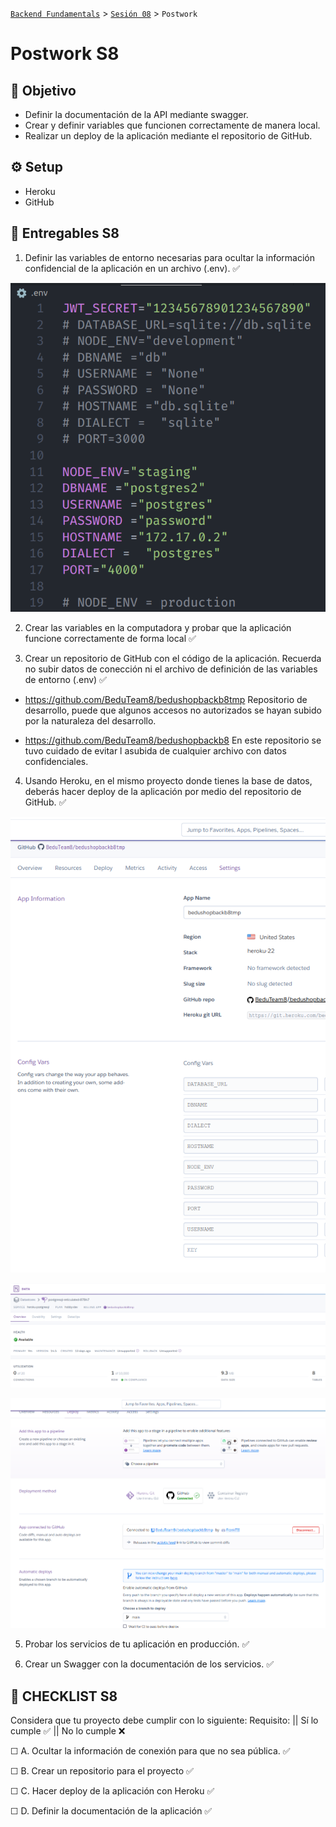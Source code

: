 [`Backend Fundamentals`](../../README.md) > [`Sesión 08`](../README.md) > `Postwork`

# Postwork S8

## 🎯 Objetivo

- Definir la documentación de la API mediante swagger.
- Crear y definir variables que funcionen correctamente de manera local.
- Realizar un deploy de la aplicación mediante el repositorio de GitHub.


## ⚙️ Setup

- Heroku
- GitHub

## 📑 Entregables S8

1. Definir las variables de entorno necesarias para ocultar la información confidencial de la aplicación en un archivo (.env).   ✅

![Archivo .env](./images/env_Variables.png)

2. Crear las variables en la computadora y probar que la aplicación funcione correctamente de forma local  ✅

3. Crear un repositorio de GitHub con el código de la aplicación. Recuerda no subir datos de conección ni el archivo de definición de las variables de entorno (.env)  ✅ 

- https://github.com/BeduTeam8/bedushopbackb8tmp Repositorio de desarrollo, puede que algunos accesos no autorizados se hayan subido por la naturaleza del desarrollo.

- https://github.com/BeduTeam8/bedushopbackb8 En este repositorio se tuvo cuidado de evitar l asubida de cualquier archivo con datos confidenciales.

4. Usando Heroku, en el mismo proyecto donde tienes la base de datos, deberás hacer deploy de la aplicación por medio del repositorio de GitHub.  ✅ 

![Variables de Ambiente Configuradas](./images/env_Heroku.png)

![Conexion de BD en Heroku](./images/DBmHerokuUpwith8Tables.png)

![Configuracion del App en Heroku](./images/DeploymentReadyConfig.png)

5. Probar los servicios de tu aplicación en producción.   ✅ 

6. Crear un Swagger con la documentación de los servicios.  ✅ 

## 📑 CHECKLIST S8

Considera que tu proyecto debe cumplir con lo siguiente:
Requisito:  ||  Sí lo cumple    ✅  ||  	No lo cumple    ❌

☐ A. Ocultar la información de conexión para que no sea pública. 	 ✅ 

☐ B. Crear un repositorio para el proyecto 	✅ 	

☐ C. Hacer deploy de la aplicación con Heroku 	 ✅ 

☐ D. Definir la documentación de la aplicación 		   ✅ 